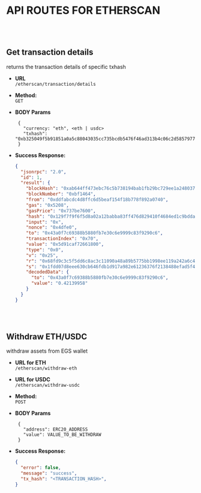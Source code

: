 # API ROUTES FOR ETHERSCAN

<br />
<br />

## **Get transaction details**

returns the transaction details of specific txhash

- **URL** <br />
  `/etherscan/transaction/details`

- **Method:** <br />
  `GET`

- **BODY Params** <br />
  ```text
   {
     "currency: "eth", <eth | usdc>
     "txhash": "0xb325049f5b91851a0a5c88043035cc735bcdb5476f46ad313b4c06c2d5857977"
   }
  ```
- **Success Response:**
  ```json
  {
    "jsonrpc": "2.0",
    "id": 1,
    "result": {
      "blockHash": "0xab644ff473ebc76c5b738194bab1fb29bc729ee1a248037678e6ffcf4790ee26",
      "blockNumber": "0xbf1464",
      "from": "0xddfabcdc4d8ffc6d5beaf154f18b778f892a0740",
      "gas": "0x5208",
      "gasPrice": "0x737be7600",
      "hash": "0x129f7f9f6f5d8a02a12babba83ff476d829410f4684ed1c9bdda5722a22d509f",
      "input": "0x",
      "nonce": "0x4dfe0",
      "to": "0x43a0f7c69388b5880fb7e30c6e9999c83f9290c6",
      "transactionIndex": "0x70",
      "value": "0x5d91caf72661800",
      "type": "0x0",
      "v": "0x25",
      "r": "0x68fd9c3c5f5dd6c8ac3c11090a48a89b5775bb1998ee119a242a6c4de29c9f2f",
      "s": "0x1fdd07d8eee630cb646fdb1d917a982e61236376f2138488efad5f45e58e5b00",
      "decodedData": {
        "to": "0x43a0f7c69388b5880fb7e30c6e9999c83f9290c6",
        "value": "0.42139958"
      }
    }
  }
  ```

<br />
<br />

## **Withdraw ETH/USDC**

withdraw assets from EGS wallet

- **URL for ETH** <br />
  `/etherscan/withdraw-eth`
- **URL for USDC** <br />
  `/etherscan/withdraw-usdc`

- **Method:** <br />
  `POST`

- **BODY Params** <br />
  ```text
   {
     "address": ERC20_ADDRESS
     "value": VALUE_TO_BE_WITHDRAW
   }
  ```
- **Success Response:**
  ```json
  {
    "error": false,
    "message": "success",
    "tx_hash": "<TRANSACTION_HASH>",
  }
  ```
  
